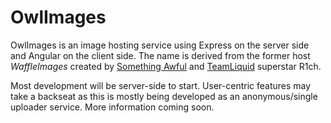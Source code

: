 OwlImages
===========
OwlImages is an image hosting service using Express on the server side and Angular on the client side. The name is derived from the former host _WaffleImages_ created by [Something Awful](http://somethingawful.com) and [TeamLiquid](http://teamliquid.net) superstar R1ch.

Most development will be server-side to start. User-centric features may take a backseat as this is mostly being developed as an anonymous/single uploader service.
More information coming soon.
